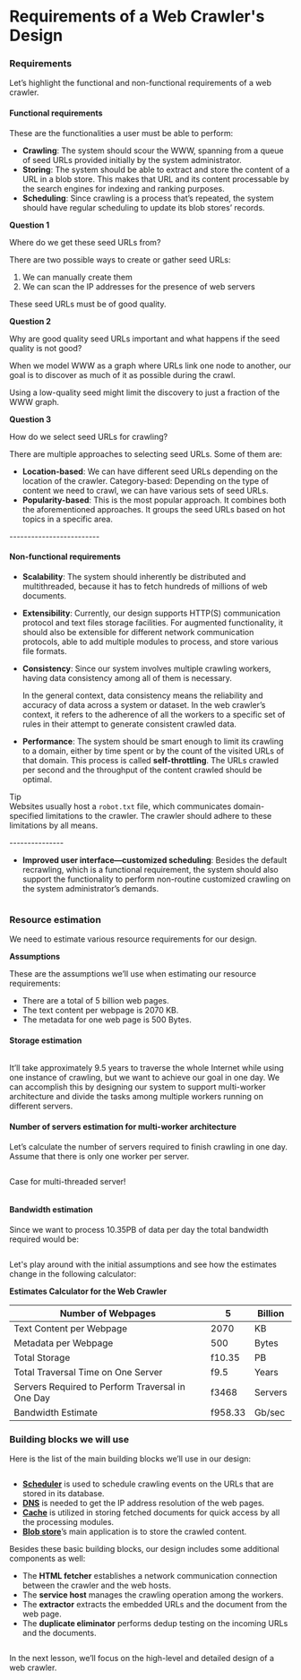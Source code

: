 # Requirements of a Web Crawler's Design

### Requirements <a href="#requirements-0" id="requirements-0"></a>

Let’s highlight the functional and non-functional requirements of a web crawler.

#### Functional requirements <a href="#functional-requirements-1" id="functional-requirements-1"></a>

These are the functionalities a user must be able to perform:

* **Crawling**: The system should scour the WWW, spanning from a queue of seed URLs provided initially by the system administrator.
* **Storing**: The system should be able to extract and store the content of a URL in a blob store. This makes that URL and its content processable by the search engines for indexing and ranking purposes.
* **Scheduling**: Since crawling is a process that’s repeated, the system should have regular scheduling to update its blob stores’ records.

**Question 1**

Where do we get these seed URLs from?

There are two possible ways to create or gather seed URLs:

1. We can manually create them
2. We can scan the IP addresses for the presence of web servers

These seed URLs must be of good quality.

**Question 2**

Why are good quality seed URLs important and what happens if the seed quality is not good?

When we model WWW as a graph where URLs link one node to another, our goal is to discover as much of it as possible during the crawl.

Using a low-quality seed might limit the discovery to just a fraction of the WWW graph.

**Question 3**

How do we select seed URLs for crawling?

There are multiple approaches to selecting seed URLs. Some of them are:

* **Location-based**: We can have different seed URLs depending on the location of the crawler. Category-based: Depending on the type of content we need to crawl, we can have various sets of seed URLs.
* **Popularity-based**: This is the most popular approach. It combines both the aforementioned approaches. It groups the seed URLs based on hot topics in a specific area.

\-------------------------

#### Non-functional requirements <a href="#non-functional-requirements-0" id="non-functional-requirements-0"></a>

* **Scalability**: The system should inherently be distributed and multithreaded, because it has to fetch hundreds of millions of web documents.
* **Extensibility**: Currently, our design supports HTTP(S) communication protocol and text files storage facilities. For augmented functionality, it should also be extensible for different network communication protocols, able to add multiple modules to process, and store various file formats.
*   **Consistency**: Since our system involves multiple crawling workers, having data consistency among all of them is necessary.

    In the general context, data consistency means the reliability and accuracy of data across a system or dataset. In the web crawler’s context, it refers to the adherence of all the workers to a specific set of rules in their attempt to generate consistent crawled data.
* **Performance**: The system should be smart enough to limit its crawling to a domain, either by time spent or by the count of the visited URLs of that domain. This process is called **self-throttling**. The URLs crawled per second and the throughput of the content crawled should be optimal.

Tip\
Websites usually host a `robot.txt` file, which communicates domain-specified limitations to the crawler. The crawler should adhere to these limitations by all means.

\---------------

* **Improved user interface—customized scheduling**: Besides the default recrawling, which is a functional requirement, the system should also support the functionality to perform non-routine customized crawling on the system administrator’s demands.



<figure><img src="https://kuweiguge.github.io/Grokking-Modern-System-Design-Interview-Gitbook/assets/Screenshot 2023-09-06 at 1.14.31 AM.png" alt=""><figcaption></figcaption></figure>

### Resource estimation <a href="#resource-estimation-0" id="resource-estimation-0"></a>

We need to estimate various resource requirements for our design.

**Assumptions**

These are the assumptions we’ll use when estimating our resource requirements:

* There are a total of 5 billion web pages.
* The text content per webpage is 2070 KB.
* The metadata for one web page is 500 Bytes.

#### Storage estimation <a href="#storage-estimation-1" id="storage-estimation-1"></a>

<figure><img src="https://kuweiguge.github.io/Grokking-Modern-System-Design-Interview-Gitbook/assets/Screenshot 2023-09-06 at 1.17.24 AM.png" alt=""><figcaption></figcaption></figure>

It’ll take approximately 9.5 years to traverse the whole Internet while using one instance of crawling, but we want to achieve our goal in one day. We can accomplish this by designing our system to support multi-worker architecture and divide the tasks among multiple workers running on different servers.

#### Number of servers estimation for multi-worker architecture <a href="#number-of-servers-estimation-for-multi-worker-architecture-1" id="number-of-servers-estimation-for-multi-worker-architecture-1"></a>

Let’s calculate the number of servers required to finish crawling in one day. Assume that there is only one worker per server.

<figure><img src="https://kuweiguge.github.io/Grokking-Modern-System-Design-Interview-Gitbook/assets/Screenshot 2023-09-06 at 1.22.12 AM (1).png" alt=""><figcaption></figcaption></figure>

Case for multi-threaded server!

<figure><img src="https://kuweiguge.github.io/Grokking-Modern-System-Design-Interview-Gitbook/assets/Screenshot 2023-09-06 at 1.22.41 AM.png" alt=""><figcaption></figcaption></figure>

#### Bandwidth estimation <a href="#bandwidth-estimation-0" id="bandwidth-estimation-0"></a>

Since we want to process 10.35PB of data per day the total bandwidth required would be:

<figure><img src="https://kuweiguge.github.io/Grokking-Modern-System-Design-Interview-Gitbook/assets/Screenshot 2023-09-06 at 1.23.07 AM.png" alt=""><figcaption></figcaption></figure>

Let's play around with the initial assumptions and see how the estimates change in the following calculator:

**Estimates Calculator for the Web Crawler**

| Number of Webpages                               | 5       | Billion |
| ------------------------------------------------ | ------- | ------- |
| Text Content per Webpage                         | 2070    | KB      |
| Metadata per Webpage                             | 500     | Bytes   |
| Total Storage                                    | f10.35  | PB      |
| Total Traversal Time on One Server               | f9.5    | Years   |
| Servers Required to Perform Traversal in One Day | f3468   | Servers |
| Bandwidth Estimate                               | f958.33 | Gb/sec  |

### Building blocks we will use <a href="#building-blocks-we-will-use-0" id="building-blocks-we-will-use-0"></a>

Here is the list of the main building blocks we’ll use in our design:

<figure><img src="https://kuweiguge.github.io/Grokking-Modern-System-Design-Interview-Gitbook/assets/Screenshot 2023-09-06 at 1.23.07 AM (1).png" alt=""><figcaption></figcaption></figure>

* [**Scheduler**](../distributed-task-scheduler/system-design-the-distributed-task-scheduler.md) is used to schedule crawling events on the URLs that are stored in its database.
* [**DNS**](../domain-name-system/introduction-to-domain-name-system-dns.md) is needed to get the IP address resolution of the web pages.
* [**Cache**](../distributed-cache/system-design-the-distributed-cache.md) is utilized in storing fetched documents for quick access by all the processing modules.
* [**Blob store**](../blob-store/system-design-a-blob-store.md)’s main application is to store the crawled content.

Besides these basic building blocks, our design includes some additional components as well:

* The **HTML fetcher** establishes a network communication connection between the crawler and the web hosts.
* The **service host** manages the crawling operation among the workers.
* The **extractor** extracts the embedded URLs and the document from the web page.
* The **duplicate eliminator** performs dedup testing on the incoming URLs and the documents.

<figure><img src="https://kuweiguge.github.io/Grokking-Modern-System-Design-Interview-Gitbook/assets/Screenshot 2023-09-06 at 1.24.09 AM.png" alt=""><figcaption></figcaption></figure>

In the next lesson, we’ll focus on the high-level and detailed design of a web crawler.
